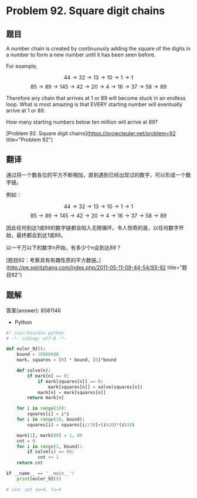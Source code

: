 Problem 92. Square digit chains
========================================

## 题目

A number chain is created by continuously adding the square of the digits in a number to form a new number until it has been seen before.

For example,

$$ 44 \to 32 \to 13 \to 10 \to 1 \to 1 $$
$$ 85 \to 89 \to 145 \to 42 \to 20 \to 4 \to 16 \to 37 \to 58 \to 89 $$

Therefore any chain that arrives at 1 or 89 will become stuck in an endless loop. What is most amazing is that EVERY starting number will eventually arrive at 1 or 89.

How many starting numbers below ten million will arrive at 89?

[Problem 92. Square digit chains](https://projecteuler.net/problem=92 title="Problem 92")

## 翻译

通过将一个数各位的平方不断相加，直到遇到已经出现过的数字，可以形成一个数字链。

例如：

$$ 44 \to 32 \to 13 \to 10 \to 1 \to 1 $$
$$ 85 \to 89 \to 145 \to 42 \to 20 \to 4 \to 16 \to 37 \to 58 \to 89 $$

因此任何到达1或89的数字链都会陷入无限循环。令人惊奇的是，以任何数字开始，最终都会到达1或89。

以一千万以下的数字n开始，有多少个n会到达89？

[题目92：考察具有有趣性质的平方数链。](http://pe.spiritzhang.com/index.php/2011-05-11-09-44-54/93-92 title="题目92")

## 题解

答案(answer): 8581146

+ Python

~~~python
#! /usr/bin/env python
# -*- coding: utf-8 -*-

def euler_92():
    bound = 10000000
    mark, squares = [0] * bound, [0]*bound

    def solve(n):
        if mark[n] == 0:
            if mark[squares[n]] == 0:
                mark[squares[n]] = solve(squares[n])
            mark[n] = mark[squares[n]]
        return mark[n]

    for i in range(10):
        squares[i] = i*i
    for i in range(10, bound):
        squares[i] = squares[i//10]+(i%10)*(i%10)

    mark[1], mark[89] = 1, 89
    cnt = 0
    for i in range(1, bound):
        if solve(i) == 89:
            cnt += 1
    return cnt

if __name__ == '__main__':
    print(euler_92())

# vim: set sw=4, ts=4
~~~
